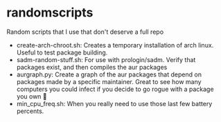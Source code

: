 # randomscripts
Random scripts that I use that don't deserve a full repo


 * create-arch-chroot.sh: Creates a temporary installation of arch linux. Useful
 to test package building.
 * sadm-random-stuff.sh: For use with prologin/sadm. Verify that packages exist,
 and then compiles the aur packages
 * aurgraph.py: Create a graph of the aur packages that depend on packages made by a specific maintainer. Great to see how many computers you could infect if you decide to go rogue with a package you own 🤷
 * min\_cpu\_freq.sh: When you really need to use those last few battery
 percents.
